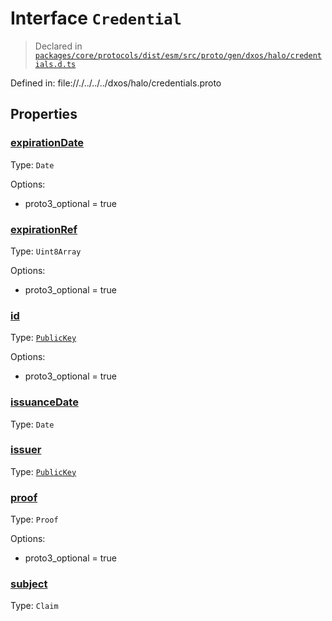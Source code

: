 # Interface `Credential`
> Declared in [`packages/core/protocols/dist/esm/src/proto/gen/dxos/halo/credentials.d.ts`]()

Defined in:
   file://./../../../dxos/halo/credentials.proto
## Properties
### [expirationDate]()
Type: <code>Date</code>

Options:
  - proto3_optional = true

### [expirationRef]()
Type: <code>Uint8Array</code>

Options:
  - proto3_optional = true

### [id]()
Type: <code>[PublicKey](/api/@dxos/react-client/classes/PublicKey)</code>

Options:
  - proto3_optional = true

### [issuanceDate]()
Type: <code>Date</code>



### [issuer]()
Type: <code>[PublicKey](/api/@dxos/react-client/classes/PublicKey)</code>



### [proof]()
Type: <code>Proof</code>

Options:
  - proto3_optional = true

### [subject]()
Type: <code>Claim</code>



    